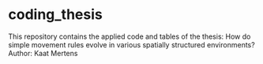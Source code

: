 # coding_thesis
This repository contains the applied code and tables of the thesis: How do simple movement rules evolve in various spatially structured environments? Author: Kaat Mertens
